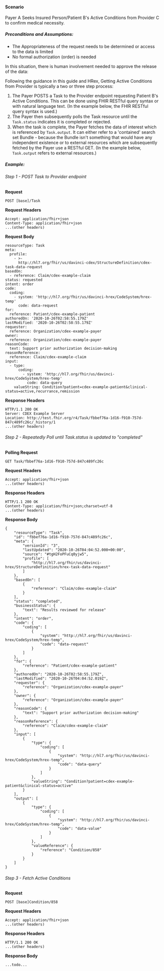 #### Scenario

Payer A Seeks Insured Person/Patient B's Active Conditions from Provider C to confirm medical necessity.

##### Preconditions and Assumptions:
- The Appropriateness of the request needs to be determined or access to the data is limited
- No formal authorization (order) is needed

In this situation, there is human involvement needed to approve the release of the data:

Following the guidance in this guide and HRex, Getting Active Conditions from Provider is typically a two or three step process:

1. The Payer POSTS a Task to the Provider endpoint requesting Patient B's Active Conditions.  This can be done using FHIR RESTful query syntax or with natural language text.  (In the example below, the FHIR RESTful query syntax is used.)
2. The Payer then subsequently polls the Task resource until the `Task.status` indicates it is completed or rejected.
3. When the task is complete, the Payer fetches the data of interest which is referenced by `Task.output`.  It can either refer to a 'contained' search set Bundle - because the Bundle isn't something that would have any independent existence or to external resources which are subsequently fetched by the Payer use a RESTful GET. (In the example below, `Task.output` refers to external resources.)

##### Example:

###### Step 1 - POST Task to Provider endpoint

**Request**
~~~
POST [base]/Task
~~~

**Request Headers**

~~~
Accept: application/fhir+json
Content-Type: application/fhir+json
...(other headers)
~~~

**Request Body**

~~~
resourceType: Task
meta:
  profile:
    - >-
      http://hl7.org/fhir/us/davinci-cdex/StructureDefinition/cdex-task-data-request
basedOn:
  - reference: Claim/cdex-example-claim
status: requested
intent: order
code:
  coding:
    - system: 'http://hl7.org/fhir/us/davinci-hrex/CodeSystem/hrex-temp'
      code: data-request
for:
  reference: Patient/cdex-example-patient
authoredOn: '2020-10-26T02:58:55.179Z'
lastModified: '2020-10-26T02:58:55.179Z'
requester:
  reference: Organization/cdex-example-payer
owner:
  reference: Organization/cdex-example-payer
reasonCode:
  text: Support prior authorization decision-making
reasonReference:
  reference: Claim/cdex-example-claim
input:
  - type:
      coding:
        - system: 'http://hl7.org/fhir/us/davinci-hrex/CodeSystem/hrex-temp'
          code: data-query
    valueString: Condition?patient=cdex-example-patient&clinical-status=active,recurrance,remission
~~~

**Response Headers**

~~~
HTTP/1.1 200 OK
Server: CDEX Example Server
Location: http://test.fhir.org/r4/Task/fbbef76a-1d16-f910-757d-847c489fc26c/_history/1
...(other headers)
~~~

###### Step 2 - Repeatedly Poll until Task.status is updated to "completed"

**Polling Request**
~~~
GET Task/fbbef76a-1d16-f910-757d-847c489fc26c
~~~

**Request Headers**

~~~
Accept: application/fhir+json
...(other headers)
~~~

**Response Headers**

~~~
HTTP/1.1 200 OK
Content-Type: application/fhir+json;charset=utf-8
...(other headers)
~~~

**Response Body**

~~~
{
    "resourceType": "Task",
    "id": "fbbef76a-1d16-f910-757d-847c489fc26c",
    "meta": {
        "versionId": "3",
        "lastUpdated": "2020-10-26T04:04:52.000+00:00",
        "source": "#tgH2FoPFuCq0yjw5",
        "profile": [
            "http://hl7.org/fhir/us/davinci-hrex/StructureDefinition/hrex-task-data-request"
        ]
    },
    "basedOn": [
        {
            "reference": "Claim/cdex-example-claim"
        }
    ],
    "status": "completed",
    "businessStatus": {
        "text": "Results reviewed for release"
    },
    "intent": "order",
    "code": {
        "coding": [
            {
                "system": "http://hl7.org/fhir/us/davinci-hrex/CodeSystem/hrex-temp",
                "code": "data-request"
            }
        ]
    },
    "for": {
        "reference": "Patient/cdex-example-patient"
    },
    "authoredOn": "2020-10-26T02:58:55.179Z",
    "lastModified": "2020-10-26T04:04:52.019Z",
    "requester": {
        "reference": "Organization/cdex-example-payer"
    },
    "owner": {
        "reference": "Organization/cdex-example-payer"
    },
    "reasonCode": {
        "text": "Support prior authorization decision-making"
    },
    "reasonReference": {
        "reference": "Claim/cdex-example-claim"
    },
    "input": [
        {
            "type": {
                "coding": [
                    {
                        "system": "http://hl7.org/fhir/us/davinci-hrex/CodeSystem/hrex-temp",
                        "code": "data-query"
                    }
                ]
            },
            "valueString": "Condition?patient=cdex-example-patient&clinical-status=active"
        }
    ],
    "output": [
        {
            "type": {
                "coding": [
                    {
                        "system": "http://hl7.org/fhir/us/davinci-hrex/CodeSystem/hrex-temp",
                        "code": "data-value"
                    }
                ]
            },
            "valueReference": {
                "reference": "Condition/858"
            }
        }
    ]
}
~~~

###### Step 3 - Fetch Active Conditions

**Request**
~~~
POST [base]Condition/858
~~~

**Request Headers**

~~~
Accept: application/fhir+json
...(other headers)
~~~

**Response Headers**

~~~
HTTP/1.1 200 OK
...(other headers)
~~~

**Response Body**

~~~
...todo...
~~~

